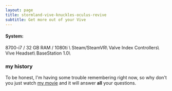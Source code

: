 ```yaml
---
layout: page
title: stormland-vive-knuckles-oculus-revive
subtitle: Get more out of your Vive
---
```


#### System:<br>
8700-i7 / 32 GB RAM / 1080ti \  Steam/SteamVR\ Valve Index Controllers\ Vive Headset\ BaseStation 1.0\

### my history

To be honest, I'm having some trouble remembering right now, so why don't you just watch [my movie](https://en.wikipedia.org/wiki/The_Princess_Bride_%28film%29) and it will answer **all** your questions.
